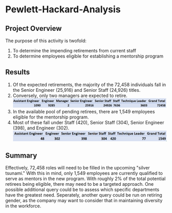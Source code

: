 # Pewlett-Hackard-Analysis

## Project Overview
The purpose of this activity is twofold:
1. To determine the impending retirements from current staff
2. To determine employees eligible for establishing a mentorship program

## Results
1. Of the expected retirements, the majority of the 72,458 individuals fall in the Senior Engineer (25,916) and Senior Staff (24,926) titles.
2. Conversely, only two managers are expected to retire.
![](title_count.png)
3. In the available pool of pending retirees, there are 1,549 employees eligible for the mentorship program.
4. Most of these fall under Staff (420), Senior Staff (304), Senior Engineer (398), and Engineer (302).
![](mentor_title.png)

## Summary
Effectively, 72,458 roles will need to be filled in the upcoming "silver tsunami."  With this in mind, only 1,549 employees are currently qualified to serve as mentors in the new program.  With roughly 2% of the total potential retirees being eligible, there may need to be a targeted approach. One possible additional query could be to assess which specific departments have the greatest need. Seperately, another query could be run on retiring gender, as the company may want to consider that in maintaining diversity in the workforce.
